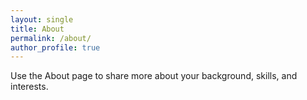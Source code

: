 ```yaml
---
layout: single
title: About
permalink: /about/
author_profile: true
---
```


Use the About page to share more about your background, skills, and interests. 